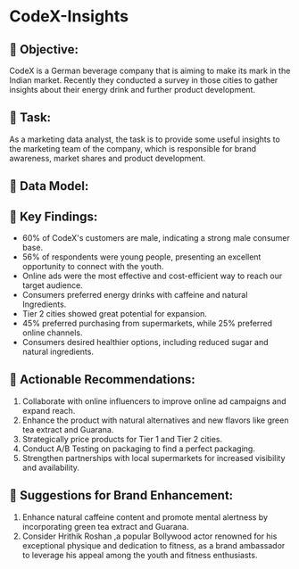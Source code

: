 # CodeX-Insights

## 🌟 Objective:
CodeX is a German beverage company that is aiming to make its mark in the Indian market. Recently they conducted a survey in those cities to gather insights about their energy drink and further product development.

## 🌟 Task:
As a marketing data analyst, the task is to provide some useful insights to the marketing team of the company, which is responsible for brand awareness, market shares and product development.

## 🌟 Data Model:

## 🌟 Key Findings:
- 60% of CodeX's customers are male, indicating a strong male consumer base.
- 56% of respondents were young people, presenting an excellent opportunity to connect with the youth.
- Online ads were the most effective and cost-efficient way to reach our target audience.
- Consumers preferred energy drinks with caffeine and natural Ingredients.
- Tier 2 cities showed great potential for expansion.
- 45% preferred purchasing from supermarkets, while 25% preferred online channels.
- Consumers desired healthier options, including reduced sugar and natural ingredients.

## 🌟 Actionable Recommendations:
1. Collaborate with online influencers to improve online ad campaigns and expand reach.
2. Enhance the product with natural alternatives and new flavors like green tea extract and Guarana.
3. Strategically price products for Tier 1 and Tier 2 cities.
4. Conduct A/B Testing on packaging to find a perfect packaging.
5. Strengthen partnerships with local supermarkets for increased visibility and availability.

## 🌟 Suggestions for Brand Enhancement:
1. Enhance natural caffeine content and promote mental alertness by incorporating green tea extract and Guarana.
2. Consider Hrithik Roshan ,a popular Bollywood actor renowned for his exceptional physique and dedication to fitness, as a brand ambassador to leverage his appeal among the youth and fitness enthusiasts.
